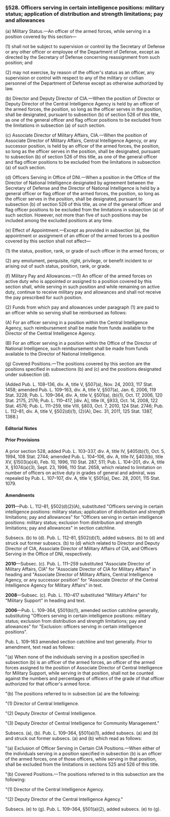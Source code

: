 ### §528. Officers serving in certain intelligence positions: military status; application of distribution and strength limitations; pay and allowances ###

(a) Military Status.—An officer of the armed forces, while serving in a position covered by this section—

(1) shall not be subject to supervision or control by the Secretary of Defense or any other officer or employee of the Department of Defense, except as directed by the Secretary of Defense concerning reassignment from such position; and

(2) may not exercise, by reason of the officer's status as an officer, any supervision or control with respect to any of the military or civilian personnel of the Department of Defense except as otherwise authorized by law.

(b) Director and Deputy Director of CIA.—When the position of Director or Deputy Director of the Central Intelligence Agency is held by an officer of the armed forces, the position, so long as the officer serves in the position, shall be designated, pursuant to subsection (b) of section 526 of this title, as one of the general officer and flag officer positions to be excluded from the limitations in subsection (a) of such section.

(c) Associate Director of Military Affairs, CIA.—When the position of Associate Director of Military Affairs, Central Intelligence Agency, or any successor position, is held by an officer of the armed forces, the position, so long as the officer serves in the position, shall be designated, pursuant to subsection (b) of section 526 of this title, as one of the general officer and flag officer positions to be excluded from the limitations in subsection (a) of such section.

(d) Officers Serving in Office of DNI.—When a position in the Office of the Director of National Intelligence designated by agreement between the Secretary of Defense and the Director of National Intelligence is held by a general officer or flag officer of the armed forces, the position, so long as the officer serves in the position, shall be designated, pursuant to subsection (b) of section 526 of this title, as one of the general officer and flag officer positions to be excluded from the limitations in subsection (a) of such section. However, not more than five of such positions may be included among the excluded positions at any time.

(e) Effect of Appointment.—Except as provided in subsection (a), the appointment or assignment of an officer of the armed forces to a position covered by this section shall not affect—

(1) the status, position, rank, or grade of such officer in the armed forces; or

(2) any emolument, perquisite, right, privilege, or benefit incident to or arising out of such status, position, rank, or grade.

(f) Military Pay and Allowances.—(1) An officer of the armed forces on active duty who is appointed or assigned to a position covered by this section shall, while serving in such position and while remaining on active duty, continue to receive military pay and allowances and shall not receive the pay prescribed for such position.

(2) Funds from which pay and allowances under paragraph (1) are paid to an officer while so serving shall be reimbursed as follows:

(A) For an officer serving in a position within the Central Intelligence Agency, such reimbursement shall be made from funds available to the Director of the Central Intelligence Agency.

(B) For an officer serving in a position within the Office of the Director of National Intelligence, such reimbursement shall be made from funds available to the Director of National Intelligence.

(g) Covered Positions.—The positions covered by this section are the positions specified in subsections (b) and (c) and the positions designated under subsection (d).

(Added Pub. L. 108–136, div. A, title V, §507(a), Nov. 24, 2003, 117 Stat. 1458; amended Pub. L. 109–163, div. A, title V, §507(a), Jan. 6, 2006, 119 Stat. 3228; Pub. L. 109–364, div. A, title V, §501(a), (b)(1), Oct. 17, 2006, 120 Stat. 2175, 2176; Pub. L. 110–417, [div. A], title IX, §933, Oct. 14, 2008, 122 Stat. 4576; Pub. L. 111–259, title VIII, §803, Oct. 7, 2010, 124 Stat. 2746; Pub. L. 112–81, div. A, title V, §502(d)(1), (2)(A), Dec. 31, 2011, 125 Stat. 1387, 1388.)

#### **Editorial Notes** ####

#### Prior Provisions ####

A prior section 528, added Pub. L. 103–337, div. A, title IV, §405(b)(1), Oct. 5, 1994, 108 Stat. 2744; amended Pub. L. 104–106, div. A, title IV, §403(b), title XV, §1503(a)(4), Feb. 10, 1996, 110 Stat. 287, 511; Pub. L. 104–201, div. A, title X, §1074(a)(3), Sept. 23, 1996, 110 Stat. 2658, which related to limitation on number of officers on active duty in grades of general and admiral, was repealed by Pub. L. 107–107, div. A, title V, §501(a), Dec. 28, 2001, 115 Stat. 1079.

#### Amendments ####

**2011**—Pub. L. 112–81, §502(d)(2)(A), substituted "Officers serving in certain intelligence positions: military status; application of distribution and strength limitations; pay and allowances" for "Officers serving in certain intelligence positions: military status; exclusion from distribution and strength limitations; pay and allowances" in section catchline.

Subsecs. (b) to (d). Pub. L. 112–81, §502(d)(1), added subsecs. (b) to (d) and struck out former subsecs. (b) to (d) which related to Director and Deputy Director of CIA, Associate Director of Military Affairs of CIA, and Officers Serving in the Office of DNI, respectively.

**2010**—Subsec. (c). Pub. L. 111–259 substituted "Associate Director of Military Affairs, CIA" for "Associate Director of CIA for Military Affairs" in heading and "Associate Director of Military Affairs, Central Intelligence Agency, or any successor position" for "Associate Director of the Central Intelligence Agency for Military Affairs" in text.

**2008**—Subsec. (c). Pub. L. 110–417 substituted "Military Affairs" for "Military Support" in heading and text.

**2006**—Pub. L. 109–364, §501(b)(1), amended section catchline generally, substituting "Officers serving in certain intelligence positions: military status; exclusion from distribution and strength limitations; pay and allowances" for "Exclusion: officers serving in certain intelligence positions".

Pub. L. 109–163 amended section catchline and text generally. Prior to amendment, text read as follows:

"(a) When none of the individuals serving in a position specified in subsection (b) is an officer of the armed forces, an officer of the armed forces assigned to the position of Associate Director of Central Intelligence for Military Support, while serving in that position, shall not be counted against the numbers and percentages of officers of the grade of that officer authorized for that officer's armed force.

"(b) The positions referred to in subsection (a) are the following:

"(1) Director of Central Intelligence.

"(2) Deputy Director of Central Intelligence.

"(3) Deputy Director of Central Intelligence for Community Management."

Subsecs. (a), (b). Pub. L. 109–364, §501(a)(1), added subsecs. (a) and (b) and struck out former subsecs. (a) and (b) which read as follows:

"(a) Exclusion of Officer Serving in Certain CIA Positions.—When either of the individuals serving in a position specified in subsection (b) is an officer of the armed forces, one of those officers, while serving in that position, shall be excluded from the limitations in sections 525 and 526 of this title.

"(b) Covered Positions.—The positions referred to in this subsection are the following:

"(1) Director of the Central Intelligence Agency.

"(2) Deputy Director of the Central Intelligence Agency."

Subsecs. (e) to (g). Pub. L. 109–364, §501(a)(2), added subsecs. (e) to (g).